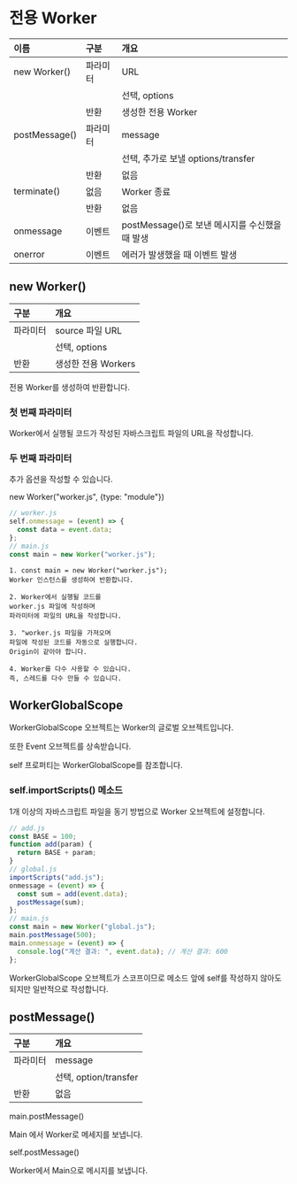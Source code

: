 # 전용 Worker

| 이름          | 구분     | 개요                                           |
| :------------ | :------- | :--------------------------------------------- |
| new Worker()  | 파라미터 | URL                                            |
|               |          | 선택, options                                  |
|               | 반환     | 생성한 전용 Worker                             |
| postMessage() | 파라미터 | message                                        |
|               |          | 선택, 추가로 보낼 options/transfer             |
|               | 반환     | 없음                                           |
| terminate()   | 없음     | Worker 종료                                    |
|               | 반환     | 없음                                           |
| onmessage     | 이벤트   | postMessage()로 보낸 메시지를 수신했을 때 발생 |
| onerror       | 이벤트   | 에러가 발생했을 때 이벤트 발생                 |

## new Worker()

| 구분     | 개요                |
| :------- | :------------------ |
| 파라미터 | source 파일 URL     |
|          | 선택, options       |
| 반환     | 생성한 전용 Workers |

전용 Worker를 생성하여 반환합니다.

### 첫 번째 파라미터

Worker에서 실행될 코드가 작성된 자바스크립트 파일의 URL을 작성합니다.

### 두 번째 파라미터

추가 옵션을 작성할 수 있습니다.

new Worker("worker.js", {type: "module"})

```js
// worker.js
self.onmessage = (event) => {
  const data = event.data;
};
// main.js
const main = new Worker("worker.js");
```

    1. const main = new Worker("worker.js");
    Worker 인스턴스를 생성하여 반환합니다.

    2. Worker에서 실행될 코드를
    worker.js 파일에 작성하며
    파라미터에 파일의 URL을 작성합니다.

    3. "worker.js 파일을 가져오며
    파일에 작성된 코드를 자동으로 실행합니다.
    Origin이 같아야 합니다.

    4. Worker를 다수 사용할 수 있습니다.
    즉, 스레드를 다수 만들 수 있습니다.

## WorkerGlobalScope

WorkerGlobalScope 오브젝트는 Worker의 글로벌 오브젝트입니다.

또한 Event 오브젝트를 상속받습니다.

self 프로퍼티는 WorkerGlobalScope를 참조합니다.

### self.importScripts() 메소드

1개 이상의 자바스크립트 파일을 동기 방법으로 Worker 오브젝트에 설정합니다.

```js
// add.js
const BASE = 100;
function add(param) {
  return BASE + param;
}
// global.js
importScripts("add.js");
onmessage = (event) => {
  const sum = add(event.data);
  postMessage(sum);
};
// main.js
const main = new Worker("global.js");
main.postMessage(500);
main.onmessage = (event) => {
  console.log("계산 결과: ", event.data); // 계산 결과: 600
};
```

WorkerGlobalScope 오브젝트가 스코프이므로 메소드 앞에 self를 작성하지 않아도 되지만 일반적으로 작성합니다.

## postMessage()

| 구분     | 개요                  |
| :------- | :-------------------- |
| 파라미터 | message               |
|          | 선택, option/transfer |
| 반환     | 없음                  |

main.postMessage()

Main 에서 Worker로 메세지를 보냅니다.

self.postMessage()

Worker에서 Main으로 메시지를 보냅니다.
